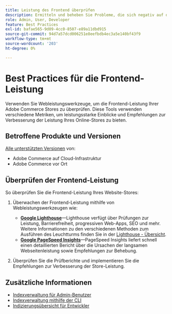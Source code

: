 ```yaml
---
title: Leistung des Frontend überprüfen
description: Ermitteln und beheben Sie Probleme, die sich negativ auf die Site-Leistung auswirken, indem Sie Webleistungswerkzeuge verwenden, um Adobe Commerce-Storefront-Vorgänge zu prüfen.
role: Admin, User, Developer
feature: Best Practices
exl-id: bafae565-9d09-4cc0-8507-e89a11dbd915
source-git-commit: 94d7a57dcd006251e8eefbdb4ec3a5e140bf43f9
workflow-type: tm+mt
source-wordcount: '203'
ht-degree: 0%

---
```


# Best Practices für die Frontend-Leistung

Verwenden Sie Webleistungswerkzeuge, um die Frontend-Leistung Ihrer Adobe Commerce Stores zu überprüfen.
Diese Tools verwenden verschiedene Metriken, um leistungsstarke Einblicke und Empfehlungen zur Verbesserung der Leistung Ihres Online-Stores zu bieten.

## Betroffene Produkte und Versionen

[Alle unterstützten Versionen](../../../release/versions.md) von:

- Adobe Commerce auf Cloud-Infrastruktur
- Adobe Commerce vor Ort

## Überprüfen der Frontend-Leistung

So überprüfen Sie die Frontend-Leistung Ihres Website-Stores:

1. Überwachen der Frontend-Leistung mithilfe von Webleistungswerkzeugen wie:

   - **[Google Lighthouse](https://web.dev/measure/)**—Lighthouse verfügt über Prüfungen zur Leistung, Barrierefreiheit, progressiven Web-Apps, SEO und mehr. Weitere Informationen zu den verschiedenen Methoden zum Ausführen des Leuchtturms finden Sie in der [Lighthouse - Übersicht](https://developer.chrome.com/docs/lighthouse/overview).
   - **[Google PageSpeed Insights](https://pagespeed.web.dev/)**—PageSpeed Insights liefert schnell einen detaillierten Bericht über die Ursachen der langsamen Webseitenleistung sowie Empfehlungen zur Behebung.

1. Überprüfen Sie die Prüfberichte und implementieren Sie die Empfehlungen zur Verbesserung der Store-Leistung.

## Zusätzliche Informationen

- [Indexverwaltung für Admin-Benutzer](../../../configuration/cli/manage-indexers.md#configure-indexers)
- [Indexverwaltung mithilfe der CLI](https://experienceleague.adobe.com/docs/commerce-operations/configuration-guide/cli/manage-indexers.html)
- [Indizierungsübersicht für Entwickler](https://developer.adobe.com/commerce/php/development/components/indexing/)
